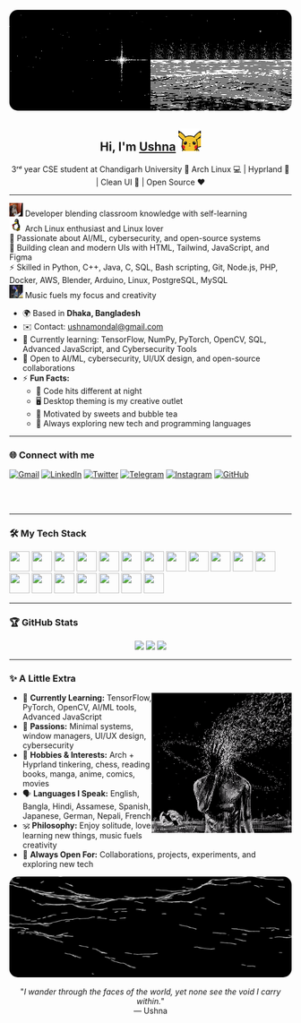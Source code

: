 <p align="center">
  <img src="https://raw.githubusercontent.com/not-Ushna/not-Ushna/main/void.gif" 
       width="100%" height="180px" 
       style="border-radius: 15px;" />
</p>

<h2 align="center">Hi, I'm <a href="https://github.com/not-Ushna">Ushna</a> <img src="https://raw.githubusercontent.com/not-Ushna/not-Ushna/main/pikahello.gif" width="40px" height="40px"></h2>

<p align="center">
3ʳᵈ year CSE student at Chandigarh University 🏫  
Arch Linux 💻 | Hyprland 🧠 | Clean UI 🎨 | Open Source ❤️
</p>

---

<img src="https://raw.githubusercontent.com/not-Ushna/not-Ushna/main/dev.gif" width="24px" height="24px"> Developer blending classroom knowledge with self-learning  
<img src="https://raw.githubusercontent.com/not-Ushna/not-Ushna/main/linux.gif" width="24px" height="24px"> Arch Linux enthusiast and Linux lover  
🧠 Passionate about AI/ML, cybersecurity, and open-source systems  
🎨 Building clean and modern UIs with HTML, Tailwind, JavaScript, and Figma  
⚡ Skilled in Python, C++, Java, C, SQL, Bash scripting, Git, Node.js, PHP, Docker, AWS, Blender, Arduino, Linux, PostgreSQL, MySQL  
<img src="https://raw.githubusercontent.com/not-Ushna/not-Ushna/main/peace.gif" width="24px" height="24px"> Music fuels my focus and creativity  

- 🌍 Based in **Dhaka, Bangladesh**  
- ✉️ Contact: [ushnamondal@gmail.com](mailto:ushnamondal@gmail.com)  
- 🧠 Currently learning: TensorFlow, NumPy, PyTorch, OpenCV, SQL, Advanced JavaScript, and Cybersecurity Tools  
- 🤝 Open to AI/ML, cybersecurity, UI/UX design, and open-source collaborations  
- ⚡ **Fun Facts:**  
  - 🌙 Code hits different at night  
  - 🖥️ Desktop theming is my creative outlet  
  - 🍰 Motivated by sweets and bubble tea  
  - 🚀 Always exploring new tech and programming languages  

---

### 🌐 Connect with me

<p align="left">
<a href="mailto:ushnamondal@gmail.com"><img alt="Gmail" width="26px" src="https://cdn.jsdelivr.net/npm/simple-icons@v3/icons/gmail.svg"/></a>
<a href="https://www.linkedin.com/in/ushnamondal" target="_blank"><img alt="LinkedIn" width="26px" src="https://cdn.jsdelivr.net/npm/simple-icons@v3/icons/linkedin.svg"/></a>
<a href="https://twitter.com/" target="_blank"><img alt="Twitter" width="26px" src="https://cdn.jsdelivr.net/npm/simple-icons@v3/icons/twitter.svg"/></a>
<a href="https://t.me/" target="_blank"><img alt="Telegram" width="26px" src="https://cdn.jsdelivr.net/npm/simple-icons@v3/icons/telegram.svg"/></a>
<a href="https://www.instagram.com/" target="_blank"><img alt="Instagram" width="26px" src="https://cdn.jsdelivr.net/npm/simple-icons@v3/icons/instagram.svg"/></a>
<a href="https://github.com/not-Ushna" target="_blank"><img alt="GitHub" width="26px" src="https://cdn.jsdelivr.net/npm/simple-icons@v3/icons/github.svg"/></a>
</p>

<br/><br/>

---

### 🛠️ My Tech Stack

<p align="left">
<img src="https://raw.githubusercontent.com/danielcranney/readme-generator/main/public/icons/skills/python-colored.svg" width="36" height="36"/> 
<img src="https://raw.githubusercontent.com/danielcranney/readme-generator/main/public/icons/skills/cplusplus-colored.svg" width="36" height="36"/> 
<img src="https://raw.githubusercontent.com/danielcranney/readme-generator/main/public/icons/skills/java-colored.svg" width="36" height="36"/> 
<img src="https://raw.githubusercontent.com/danielcranney/readme-generator/main/public/icons/skills/html5-colored.svg" width="36" height="36"/> 
<img src="https://raw.githubusercontent.com/danielcranney/readme-generator/main/public/icons/skills/css3-colored.svg" width="36" height="36"/> 
<img src="https://raw.githubusercontent.com/danielcranney/readme-generator/main/public/icons/skills/javascript-colored.svg" width="36" height="36"/> 
<img src="https://raw.githubusercontent.com/danielcranney/readme-generator/main/public/icons/skills/tailwindcss-colored.svg" width="36" height="36"/> 
<img src="https://raw.githubusercontent.com/danielcranney/readme-generator/main/public/icons/skills/nodejs-colored.svg" width="36" height="36"/> 
<img src="https://raw.githubusercontent.com/danielcranney/readme-generator/main/public/icons/skills/php-colored.svg" width="36" height="36"/> 
<img src="https://raw.githubusercontent.com/danielcranney/readme-generator/main/public/icons/skills/sql-colored.svg" width="36" height="36"/> 
<img src="https://raw.githubusercontent.com/danielcranney/readme-generator/main/public/icons/skills/mysql-colored.svg" width="36" height="36"/> 
<img src="https://raw.githubusercontent.com/danielcranney/readme-generator/main/public/icons/skills/postgresql-colored.svg" width="36" height="36"/> 
<img src="https://raw.githubusercontent.com/danielcranney/readme-generator/main/public/icons/skills/bash.svg" width="36" height="36"/> 
<img src="https://raw.githubusercontent.com/danielcranney/readme-generator/main/public/icons/skills/docker-colored.svg" width="36" height="36"/> 
<img src="https://raw.githubusercontent.com/danielcranney/readme-generator/main/public/icons/skills/aws-colored-dark.svg" width="36" height="36"/> 
<img src="https://raw.githubusercontent.com/danielcranney/readme-generator/main/public/icons/skills/linux-colored.svg" width="36" height="36"/> 
<img src="https://raw.githubusercontent.com/danielcranney/readme-generator/main/public/icons/skills/figma-colored.svg" width="36" height="36"/> 
<img src="https://raw.githubusercontent.com/danielcranney/readme-generator/main/public/icons/skills/blender-colored.svg" width="36" height="36"/> 
<img src="https://raw.githubusercontent.com/danielcranney/readme-generator/main/public/icons/skills/arduino-colored.svg" width="36" height="36"/> 
</p>

---

### 🏆 GitHub Stats

<p align="center">
  <img height="180em" src="https://github-readme-stats.vercel.app/api?username=not-Ushna&show_icons=true&theme=dracula&hide_border=true&count_private=true" />
  <img height="180em" src="https://github-readme-streak-stats.herokuapp.com/?user=not-Ushna&theme=dracula&hide_border=true" />
  <img height="180em" src="https://github-readme-stats.vercel.app/api/top-langs/?username=not-Ushna&layout=compact&langs_count=10&theme=dracula&hide_border=true" />
</p>

---

### ✨ A Little Extra

<img align="right" alt="GIF" src="https://raw.githubusercontent.com/not-Ushna/not-Ushna/main/me%3F.gif" width="250"/>

- 🌱 **Currently Learning:** TensorFlow, PyTorch, OpenCV, AI/ML tools, Advanced JavaScript  
- 🧠 **Passions:** Minimal systems, window managers, UI/UX design, cybersecurity  
- 🧰 **Hobbies & Interests:** Arch + Hyprland tinkering, chess, reading books, manga, anime, comics, movies  
- 🗣️ **Languages I Speak:** English, Bangla, Hindi, Assamese, Spanish, Japanese, German, Nepali, French  
- 🕉️ **Philosophy:** Enjoy solitude, love learning new things, music fuels creativity  
- 🫧 **Always Open For:** Collaborations, projects, experiments, and exploring new tech  

<p align="center">
  <img src="https://raw.githubusercontent.com/not-Ushna/not-Ushna/main/are%20you%20lost%3F.gif" 
       width="100%" height="180px" 
       style="border-radius: 15px;" />
</p>

<p align="center">
  "<em>I wander through the faces of the world, yet none see the void I carry within.</em>"<br/>
  — Ushna
</p>


